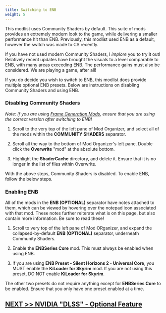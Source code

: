 ```yaml
---
title: Switching to ENB
weight: 5
---
```


This modlist uses Community Shaders by default. This suite of mods provides an extremely modern look to the game, while delivering a smaller performance hit than ENB. Previously, this modlist used ENB as a default, however the switch was made to CS recently.

If you have not used modern Community Shaders, I *implore* you to try it out! Relatively recent updates have brought the visuals to a level comparable to ENB, with many areas exceeding ENB. The performance gains must also be considered. We are playing a game, after all!

If you do decide you wish to switch to ENB, this modlist does provide multiple optional ENB presets. Below are instructions on disabling Community Shaders and using ENB.

### Disabling Community Shaders

*Note: If you are using [Frame Generation Mods](../nvidiadlss), ensure that you are using the correct version after switching to ENB!*

1. Scroll to the very top of the left pane of Mod Organizer, and select all of the mods within the **COMMUNITY SHADERS** separator.

2. Scroll all the way to the bottom of Mod Organizer's left pane. Double click the **Overwrite** "mod" at the absolute bottom.

3. Highlight the **ShaderCache** directory, and delete it. Ensure that it is no longer in the list of files within Overwrite.

With the above steps, Community Shaders is disabled. To enable ENB, follow the below steps.

### Enabling ENB

All of the mods in the **ENB (OPTIONAL)** separator have notes attached to them, which can be viewed by hovering over the notepad icon associated with that mod. These notes further reiterate what is on this page, but also contain more information. Be sure to read these!

1. Scroll to very top of the left pane of Mod ORganizer, and expand the collapsed-by-default **ENB (OPTIONAL)** separator, underneath Community Shaders.

2. Enable the **ENBSeries Core** mod. This must always be enabled when using ENB.

3. If you are using **ENB Preset - Silent Horizons 2 - Universal Core**, you MUST enable the **KiLoader for Skyrim** mod. If you are not using this preset, DO NOT enable **KiLoader for Skyrim**.

The other two presets do not require anything except for **ENBSeries Core** to be enabled. Ensure that you only have one preset enabled at a time.

## [NEXT >> NVIDIA "DLSS" - Optional Feature](../../mod-list-tweaks/nvidiadlss)